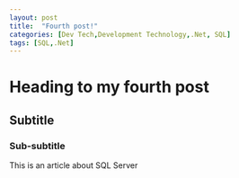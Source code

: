 ```yaml
---
layout: post
title:  "Fourth post!"
categories: [Dev Tech,Development Technology,.Net, SQL]
tags: [SQL,.Net]
---
```



# Heading to my fourth post
## Subtitle
### Sub-subtitle
This is an article about SQL Server